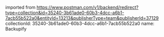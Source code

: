 imported from https://www.postman.com/v1/backend/redirect?type=collection&id=35240-3b61ade0-60b3-4dcc-a6b1-7acb55b522a0&entityId=13213&publisherType=team&publisherId=37129
collectionId: 35240-3b61ade0-60b3-4dcc-a6b1-7acb55b522a0
name: Backupify